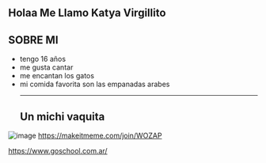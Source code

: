 ## Holaa Me Llamo Katya Virgillito
## SOBRE MI
- tengo 16 años
- me gusta cantar
- me encantan los gatos
- mi comida favorita son las empanadas arabes
  ___
  ## Un michi vaquita
![image](https://github.com/katyvirg19/katyvirg19/assets/171263911/6df9b04e-8716-45a6-a54f-a6ed8012d233)
https://makeitmeme.com/join/WOZAP

https://www.goschool.com.ar/
